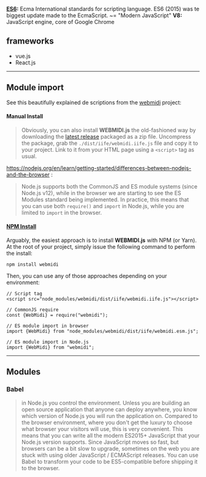 **[ES6](https://nodejs.org/en/learn/getting-started/ecmascript-2015-es6-and-beyond):** Ecma International standards for scripting language. ES6 (2015) was te biggest update made to the EcmaScript. ~= "Modern JavaScript"
**V8:** JavaScript engine, core of Google Chrome
 
## frameworks

- vue.js
- React.js

-------------------------------------------------

## Module import

See this beautifully explained de
scriptions from the [webmidi](https://github.com/djipco/webmidi) project:

#### Manual Install
	
> Obviously, you can also install **WEBMIDI.js** the old-fashioned way by downloading the [latest release](https://github.com/djipco/webmidi/releases) packaged as a zip file. Uncompress the package, grab the `./dist/iife/webmidi.iife.js` file and copy it to your project. Link to it from your HTML page using a `<script>` tag as usual.

https://nodejs.org/en/learn/getting-started/differences-between-nodejs-and-the-browser : 
> Node.js supports both the CommonJS and ES module systems (since Node.js v12), while in the browser we are starting to see the ES Modules standard being implemented. In practice, this means that you can use both `require()` and `import` in Node.js, while you are limited to `import` in the browser.

#### [NPM Install](https://github.com/djipco/webmidi/tree/develop#npm-install)

Arguably, the easiest approach is to install **WEBMIDI.js** with NPM (or Yarn). At the root of your project, simply issue the following command to perform the install:

```
npm install webmidi
```

Then, you can use any of those approaches depending on your environment:

```
// Script tag
<script src="node_modules/webmidi/dist/iife/webmidi.iife.js"></script>

// CommonJS require
const {WebMidi} = require("webmidi");

// ES module import in browser
import {WebMidi} from "node_modules/webmidi/dist/iife/webmidi.esm.js";

// ES module import in Node.js
import {WebMidi} from "webmidi";
```

------------------------------------------------------
## Modules

### Babel

> in Node.js you control the environment. Unless you are building an open source application that anyone can deploy anywhere, you know which version of Node.js you will run the application on. Compared to the browser environment, where you don't get the luxury to choose what browser your visitors will use, this is very convenient. This means that you can write all the modern ES2015+ JavaScript that your Node.js version supports. Since JavaScript moves so fast, but browsers can be a bit slow to upgrade, sometimes on the web you are stuck with using older JavaScript / ECMAScript releases. You can use Babel to transform your code to be ES5-compatible before shipping it to the browser.